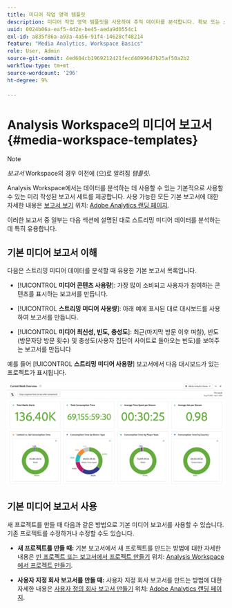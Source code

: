```yaml
---
title: 미디어 작업 영역 템플릿
description: 미디어 작업 영역 템플릿을 사용하여 추적 데이터를 분석합니다. 확보 또는 스트리밍 미디어용 표준 템플릿을 선택하거나 사용자 지정 템플릿을 제작합니다.
uuid: 0024b06a-eaf5-4d2e-be45-aeda9d0554c1
exl-id: a835f86a-a93a-4a56-91f4-14628cf48214
feature: "Media Analytics, Workspace Basics"
role: User, Admin
source-git-commit: 4ed604cb1969212421fecd40996d7b25af50a2b2
workflow-type: tm+mt
source-wordcount: '296'
ht-degree: 9%

---
```


# Analysis Workspace의 미디어 보고서 {#media-workspace-templates}

>[!NOTE]
>
>*보고서* Workspace의 경우 이전에 (으)로 알려짐 *템플릿*.

Analysis Workspace에서는 데이터를 분석하는 데 사용할 수 있는 기본적으로 사용할 수 있는 미리 작성된 보고서 세트를 제공합니다. 사용 가능한 모든 기본 보고서에 대한 자세한 내용은 [보고서 보기](https://experienceleague.adobe.com/docs/analytics/analyze/landing.html?lang=en#menus) 위치: [Adobe Analytics 랜딩 페이지](https://experienceleague.adobe.com/docs/analytics/analyze/landing.html?lang=ko-KR).

이러한 보고서 중 일부는 다음 섹션에 설명된 대로 스트리밍 미디어 데이터를 분석하는 데 특히 유용합니다.

## 기본 미디어 보고서 이해

다음은 스트리밍 미디어 데이터를 분석할 때 유용한 기본 보고서 목록입니다.

* [!UICONTROL **미디어 콘텐츠 사용량**]: 가장 많이 소비되고 사용자가 참여하는 콘텐츠를 표시하는 보고서를 만듭니다.

* [!UICONTROL **스트리밍 미디어 사용량**]: 아래 예에 표시된 대로 대시보드를 사용하여 보고서를 만듭니다.

* [!UICONTROL **미디어 최신성, 빈도, 충성도**]: 최근(마지막 방문 이후 며칠), 빈도(방문자당 방문 횟수) 및 충성도(사용자 집단이 사이트로 돌아오는 빈도)를 보여주는 보고서를 만듭니다

예를 들어  [!UICONTROL **스트리밍 미디어 사용량**] 보고서에서 다음 대시보드가 있는 프로젝트가 표시됩니다.

![](/help/reporting/assets/aa-workspace.png)

## 기본 미디어 보고서 사용

새 프로젝트를 만들 때 다음과 같은 방법으로 기본 미디어 보고서를 사용할 수 있습니다. 기존 프로젝트를 수정하거나 수정할 수도 있습니다.

* **새 프로젝트를 만들 때:** 기본 보고서에서 새 프로젝트를 만드는 방법에 대한 자세한 내용은 [빈 프로젝트 또는 보고서에서 프로젝트 만들기](https://experienceleague.adobe.com/docs/analytics/analyze/analysis-workspace/build-workspace-project/create-projects.html?lang=en#create-a-project-from-a-blank-project-or-a-report) 위치: [Analysis Workspace에서 프로젝트 만들기](https://experienceleague.adobe.com/docs/analytics/analyze/analysis-workspace/build-workspace-project/create-projects.html?lang=en#create-a-project-from-a-blank-project-or-a-report).

* **사용자 지정 회사 보고서를 만들 때:** 사용자 지정 회사 보고서를 만드는 방법에 대한 자세한 내용은 [사용자 정의 회사 보고서 만들기](https://experienceleague.adobe.com/docs/analytics/analyze/landing.html?lang=en#company-report) 위치: [Adobe Analytics 랜딩 페이지](https://experienceleague.adobe.com/docs/analytics/analyze/landing.html?lang=ko-KR).
